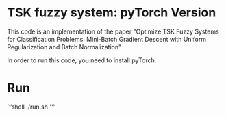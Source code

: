 # TSK fuzzy system: pyTorch Version

This code is an implementation of the paper "Optimize TSK Fuzzy Systems for Classiﬁcation Problems: Mini-Batch Gradient Descent with Uniform Regularization and Batch Normalization"

In order to run this code, you need to install pyTorch.

# Run
’‘’shell
./run.sh
'''
